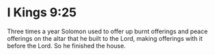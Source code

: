 # I Kings 9:25

Three times a year Solomon used to offer up burnt offerings and peace offerings on the altar that he built to the Lord, making offerings with it before the Lord. So he finished the house.
